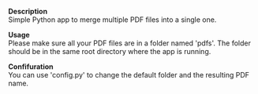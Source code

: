 <b>Description</b></br>
Simple Python app to merge multiple PDF files into a single one.

<b>Usage</b></br>
Please make sure all your PDF files are in a folder named 'pdfs'.
The folder should be in the same root directory where the app is running.

<b>Confifuration</b></br>
You can use 'config.py' to change the default folder and the resulting PDF name.
